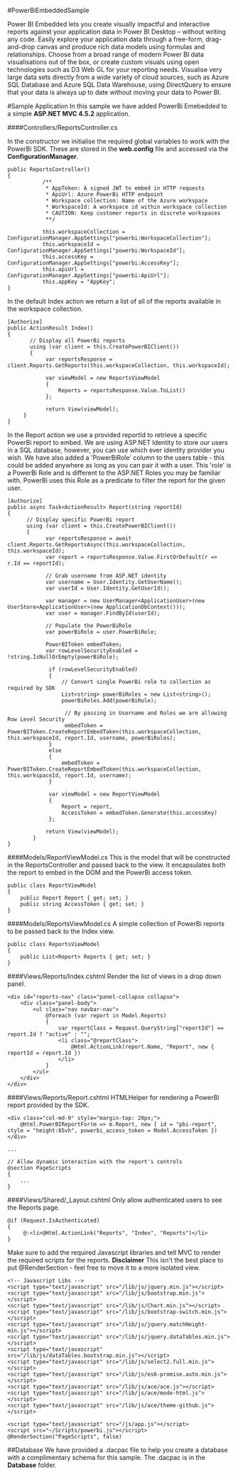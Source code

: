 #PowerBiEmbeddedSample

Power BI Embedded lets you create visually impactful and interactive reports against your application data in Power BI Desktop – without writing any code. Easily explore your application data through a free-form, drag-and-drop canvas and produce rich data models using formulas and relationships. Choose from a broad range of modern Power BI data visualisations out of the box, or create custom visuals using open technologies such as D3 Web GL for your reporting needs. Visualise very large data sets directly from a wide variety of cloud sources, such as Azure SQL Database and Azure SQL Data Warehouse, using DirectQuery to ensure that your data is always up to date without moving your data to Power BI.

#Sample Application
In this sample we have added PowerBi Emebedded to a simple **ASP.NET MVC 4.5.2** application.

####Controllers/ReportsController.cs

In the constructor we initialise the required global variables to work with the PowerBi SDK. These are stored in the **web.config** file and accessed via the **ConfigurationManager**.
```
public ReportsController()
{
           /**
            * AppToken: A signed JWT to embed in HTTP requests
            * ApiUrl: Azure PowerBi HTTP endpoint
            * Workspace collection: Name of the Azure workspace
            * WorkspaceId: A workspace id within workspace collection
            * CAUTION: Keep customer reports in discrete workspaces
            **/

           this.workspaceCollection = ConfigurationManager.AppSettings["powerbi:WorkspaceCollection"];
           this.workspaceId = ConfigurationManager.AppSettings["powerbi:WorkspaceId"];
           this.accessKey = ConfigurationManager.AppSettings["powerbi:AccessKey"];
           this.apiUrl = ConfigurationManager.AppSettings["powerbi:ApiUrl"];
           this.appKey = "AppKey";
}

```
In the default Index action we return a list of all of the reports available in the workspace collection.
```
[Authorize]
public ActionResult Index()
{
       // Display all PowerBi reports
       using (var client = this.CreatePowerBIClient())
       {
            var reportsResponse = client.Reports.GetReports(this.workspaceCollection, this.workspaceId);

            var viewModel = new ReportsViewModel
            {
                Reports = reportsResponse.Value.ToList()
            };

            return View(viewModel);
     }
}
```
In the Report action we use a provided reportId to retrieve a specific PowerBi report to embed. We are using ASP.NET Identity to store our users in a SQL database, however, you can use which ever identity provider you wish. We have also added a 'PowerBiRole' column to the users table - this could be added anywhere as long as you can pair it with a user. This 'role' is a PowerBi Role and is different to the ASP.NET Roles you may be familiar with. PowerBi uses this Role as a predicate to filter the report for the given user.
```
[Authorize]
public async Task<ActionResult> Report(string reportId)
{
      // Display specific PowerBi report
      using (var client = this.CreatePowerBIClient())
      {
            var reportsResponse = await client.Reports.GetReportsAsync(this.workspaceCollection, this.workspaceId);
            var report = reportsResponse.Value.FirstOrDefault(r => r.Id == reportId);

            // Grab username from ASP.NET identity
            var username = User.Identity.GetUserName();
            var userId = User.Identity.GetUserId();

            var manager = new UserManager<ApplicationUser>(new UserStore<ApplicationUser>(new ApplicationDbContext()));
            var user = manager.FindById(userId);

            // Populate the PowerBiRole
            var powerBiRole = user.PowerBiRole;

            PowerBIToken embedToken;
            var rowLevelSecurityEnabled = !string.IsNullOrEmpty(powerBiRole);

             if (rowLevelSecurityEnabled)
             {
                 // Convert single PowerBi role to collection as required by SDK
                 List<string> powerBiRoles = new List<string>();
                 powerBiRoles.Add(powerBiRole);

                  // By passing in Username and Roles we are allowing Row Level Security
                  embedToken = PowerBIToken.CreateReportEmbedToken(this.workspaceCollection, this.workspaceId, report.Id, username, powerBiRoles);
             }
             else
             {
                 embedToken = PowerBIToken.CreateReportEmbedToken(this.workspaceCollection, this.workspaceId, report.Id, username);
             }

             var viewModel = new ReportViewModel
             {
                 Report = report,
                 AccessToken = embedToken.Generate(this.accessKey)
             };

            return View(viewModel);
        }
}
```
####Models/ReportViewModel.cs
This is the model that will be constructed in the ReportsController and passed back to the view. It encapsulates both the report to embed in the DOM and the PowerBi access token.
```
public class ReportViewModel
{
    public Report Report { get; set; }
    public string AccessToken { get; set; }
}
```
####Models/ReportsViewModel.cs
A simple collection of PowerBi reports to be passed back to the Index view.
```
public class ReportsViewModel
{
    public List<Report> Reports { get; set; }
}
```
####Views/Reports/Index.cshtml
Render the list of views in a drop down panel.
```
<div id="reports-nav" class="panel-collapse collapse">
    <div class="panel-body">
        <ul class="nav navbar-nav">
            @foreach (var report in Model.Reports)
            {
                var reportClass = Request.QueryString["reportId"] == report.Id ? "active" : "";
                <li class="@reportClass">
                    @Html.ActionLink(report.Name, "Report", new { reportId = report.Id })
                </li>
            }
        </ul>
    </div>
</div>
```
####Views/Reports/Report.cshtml
HTMLHelper for rendering a PowerBi report provided by the SDK.
```
<div class="col-md-9" style="margin-top: 20px;">
    @Html.PowerBIReportFor(m => m.Report, new { id = "pbi-report", style = "height:85vh", powerbi_access_token = Model.AccessToken })
</div>

...

// Allow dynamic interaction with the report's controls
@section PageScripts
{
	...
}
```

####Views/Shared/_Layout.cshtml
Only allow authenticated users to see the Reports page.
```
@if (Request.IsAuthenticated)
{
     @:<li>@Html.ActionLink("Reports", "Index", "Reports")</li>
}
```
Make sure to add the required Javascript libraries and tell MVC to render the required scripts for the reports. **Disclaimer** This isn't the best place to put @RenderSection -  feel free to move it to a more isolated view.
```
<!-- Javascript Libs -->
<script type="text/javascript" src="/lib/js/jquery.min.js"></script>
<script type="text/javascript" src="/lib/js/bootstrap.min.js"></script>
<script type="text/javascript" src="/lib/js/Chart.min.js"></script>
<script type="text/javascript" src="/lib/js/bootstrap-switch.min.js"></script>
<script type="text/javascript" src="/lib/js/jquery.matchHeight-min.js"></script>
<script type="text/javascript" src="/lib/js/jquery.dataTables.min.js"></script>
<script type="text/javascript" src="/lib/js/dataTables.bootstrap.min.js"></script>
<script type="text/javascript" src="/lib/js/select2.full.min.js"></script>
<script type="text/javascript" src="/lib/js/es6-promise.auto.min.js"></script>
<script type="text/javascript" src="/lib/js/ace/ace.js"></script>
<script type="text/javascript" src="/lib/js/ace/mode-html.js"></script>
<script type="text/javascript" src="/lib/js/ace/theme-github.js"></script>

<script type="text/javascript" src="/js/app.js"></script>
<script src="~/Scripts/powerbi.js"></script>
@RenderSection("PageScripts", false)
```

##Database
We have provided a .dacpac file to help you create a database with a complimentary schema for this sample. The .dacpac is in the **Database** folder.

